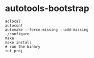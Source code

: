 # autotools-bootstrap

```
aclocal
autoconf
automake --force-missing --add-missing
./configure
make
make install
# run the binary
tut_proj
```
